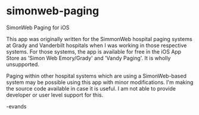 simonweb-paging
===============

SimonWeb Paging for iOS

This app was originally written for the SimmonWeb hospital paging systems at Grady and Vanderbilt hospitals when I was working in those respective systems. For those systems, the app is available for free in the iOS App Store as 'Simon Web Emory/Grady' and 'Vandy Paging'.  It is wholly unsupported.

Paging within other hospital systems which are using a SimonWeb-based system may be possible using this app with minor modifications. I'm making the source code available in case it is useful. I am not able to provide developer or user level support for this.

-evands